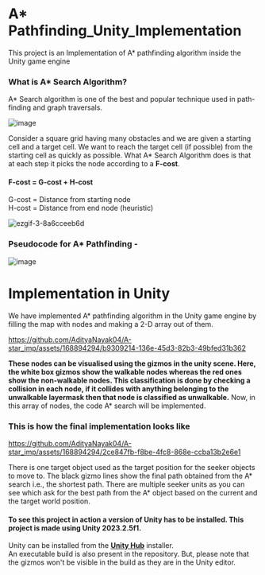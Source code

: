 
# A* Pathfinding_Unity_Implementation
This project is an Implementation of A* pathfinding algorithm inside the Unity game engine

### What is A* Search Algorithm?
A* Search algorithm is one of the best and popular technique used in path-finding and graph traversals.

![image](https://github.com/AdityaNayak04/A-star_imp/assets/168894294/f79ccb81-58ae-4f4c-bdc9-a1ab584866b5)


Consider a square grid having many obstacles and we are given a starting cell and a target cell. We want to reach the target cell (if possible) from the starting cell as quickly as possible.
What A* Search Algorithm does is that at each step it picks the node according to a **F-cost**.
#### **F-cost = G-cost + H-cost**
  G-cost = Distance from starting node <br>
  H-cost = Distance from end node (heuristic)
  
![ezgif-3-8a6cceeb6d](https://github.com/AdityaNayak04/A-star_imp/assets/168894294/c659707f-18bf-40d3-b1aa-f0b7d51a8404)

### Pseudocode for A* Pathfinding - 
![image](https://github.com/AdityaNayak04/A-star_imp/assets/168894294/1dff8b8f-a749-4b0d-8b7f-9869156cc65b)

# Implementation in Unity
We have implemented A* pathfinding algorithm in the Unity game engine by filling the map with nodes and making a 2-D array out of them. 


https://github.com/AdityaNayak04/A-star_imp/assets/168894294/b9309214-136e-45d3-82b3-49bfed31b362



**These nodes can be visualised using the gizmos in the unity scene. Here, the white box gizmos show the walkable nodes whereas the red ones show the non-walkable nodes. This classification is done by checking a collision
in each node, if it collides with anything belonging to the unwalkable layermask then that node is classified as unwalkable.**
Now, in this array of nodes, the code A* search will be implemented.
<br>
### This is how the final implementation looks like



https://github.com/AdityaNayak04/A-star_imp/assets/168894294/2ce847fb-f8be-4fc8-868e-ccba13b2e6e1




There is one target object used as the target position for the seeker objects to move to. The black gizmo lines show the final path obtained from the A* search i.e., the shortest path.
There are multiple seeker units as you can see which ask for the best path from the A* object based on the current and the target world position.



#### **To see this project in action a version of Unity has to be installed. This project is made using Unity 2023.2.5f1.**
Unity can be installed from the **[Unity Hub](https://unity.com/unity-hub)** installer.<br>
An executable build is also present in the repository. But, please note that the gizmos won't be visible in the build as they are in the Unity editor.
